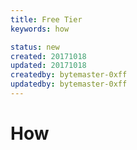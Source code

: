 ```yaml
---
title: Free Tier
keywords: how

status: new
created: 20171018
updated: 20171018
createdby: bytemaster-0xff
updatedby: bytemaster-0xff
---
```


# How

